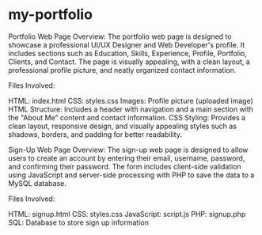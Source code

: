 # my-portfolio
Portfolio Web Page
Overview:
The portfolio web page is designed to showcase a professional UI/UX Designer and Web Developer's profile. It includes sections such as Education, Skills, Experience, Profile, Portfolio, Clients, and Contact. The page is visually appealing, with a clean layout, a professional profile picture, and neatly organized contact information.

Files Involved:

HTML: index.html
CSS: styles.css
Images: Profile picture (uploaded image)
HTML Structure: Includes a header with navigation and a main section with the "About Me" content and contact information.
CSS Styling: Provides a clean layout, responsive design, and visually appealing styles such as shadows, borders, and padding for better readability.

Sign-Up Web Page
Overview:
The sign-up web page is designed to allow users to create an account by entering their email, username, password, and confirming their password. The form includes client-side validation using JavaScript and server-side processing with PHP to save the data to a MySQL database.

Files Involved:

HTML: signup.html
CSS: styles.css
JavaScript: script.js
PHP: signup.php
SQL: Database to store sign up information 
